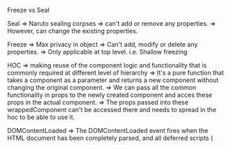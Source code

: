 Freeze vs Seal

Seal => Naruto sealing corpses
     => can't add or remove any properties.
     => However, can change the existing properties.

Freeze => Max privacy in object
       => Can't add, modify or delete any properties.
       => Only applicable at top level. i.e. Shallow freezing

HOC => making reuse of the component logic and functionality that is commonly required at different level of hierarchy
    => It's a pure function that takes a component as a parameter and returns a new component without changing the original component.
    => We can pass all the common functionality in props to the newly created component and acces these props in   the  actual component.
    => The props passed into these wrappedComponent can't be accessed there and needs to spread in the hoc to be able to use it.

DOMContentLoaded => The DOMContentLoaded event fires when the HTML document has been completely parsed, and all deferred scripts (<script defer src="…"> and <script type="module">) have downloaded and executed. It doesn't wait for other things like images, subframes, and async scripts to finish loading.
componentDidMount is triggered as soon as the instance of the componenet is created. Wheras, DOMContentLoaded is fired once only in entire webPage life.

Call, apply & bind
async & defer
throttling & debouncing


the unique exponentiation operator has right-associativity, whereas other arithmetic operators have left-associativity.

const a = 4 ** 3 ** 2;  // Same as 4 ** (3 ** 2); evaluates to 262144

Precedence operators:
1> ()
2> ?.
3> postfix ...++
           ...--
4> unary operator & prefix:  ! ~ + - ++... --...
5> ** (right to left)
6> * / %
7> + -
8> << >>
9> < > <= >=
10> == != === !==
11> | 
12> &
13> ^
14> &&
15> ||
16> ??
17> = 